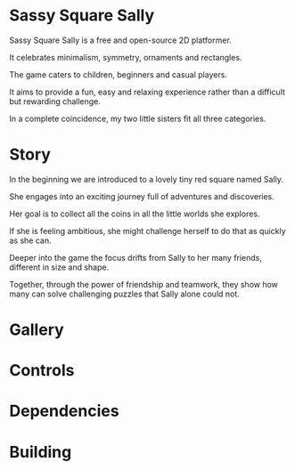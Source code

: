 # Sassy Square Sally

Sassy Square Sally is a free and open-source 2D platformer.

It celebrates minimalism, symmetry, ornaments and rectangles.

The game caters to children, beginners and casual players.

It aims to provide a fun, easy and relaxing experience rather than a difficult but rewarding challenge.

In a complete coincidence, my two little sisters fit all three categories.

# Story

In the beginning we are introduced to a lovely tiny red square named Sally.

She engages into an exciting journey full of adventures and discoveries.

Her goal is to collect all the coins in all the little worlds she explores.

If she is feeling ambitious, she might challenge herself to do that as quickly as she can.

Deeper into the game the focus drifts from Sally to her many friends, different in size and shape.

Together, through the power of friendship and teamwork, they show how many can solve challenging puzzles that Sally alone could not.

# Gallery

# Controls

# Dependencies

# Building

